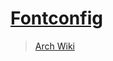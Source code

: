 # [Fontconfig](https://www.freedesktop.org/wiki/Software/fontconfig/)

> [Arch Wiki](https://wiki.archlinux.org/index.php/Font_configuration)
